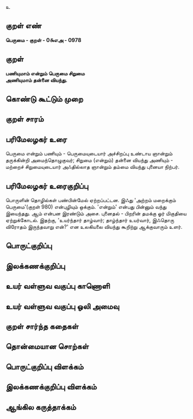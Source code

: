 உ

## குறள் எண் 

**பெருமை - குறள் - 0௯எஅ - 0978**

## குறள் 

**பணியுமாம் என்றும் பெருமை சிறுமை  
அணியுமாம் தன்னை வியந்து.** 

## கொண்டு கூட்டும் முறை


## குறள் சாரம் 


## பரிமேலழகர் உரை

பெருமை என்றும் பணியும் - பெருமையுடையார் அச்சிறப்பு உண்டாய ஞான்றும் தருக்கின்றி அமைந்தொழுகுவர்; சிறுமை (என்றும்) தன்னை வியந்து அணியும் - மற்றைச் சிறுமையுடையார் அஃதில்லாத ஞான்றும் தம்மை வியந்து புனையா நிற்பர்.

## பரிமேலழகர் உரைகுறிப்பு   

பொருளின் தொழில்கள் பண்பின்மேல் ஏற்றப்பட்டன. இஃது 'அற்றம் மறைக்கும் பெருமை'(குறள் 980) என்புழியும் ஒக்கும். 'என்றும்' என்பது பின்னும் வந்து இயைந்தது. ஆம் என்பன இரண்டும் அசை. புனைதல் - பிறரின் தமக்கு ஓர் மிகுதியை ஏற்றுக்கோடல். இதற்கு, 'உயர்ந்தார் தாழ்வார்; தாழ்ந்தார் உயர்வார், இஃதொரு விரோதம் இருந்தவாறு என்?' என உலகியலை வியந்து கூறிற்று ஆக்குவாரும் உளர்.

## பொருட்குறிப்பு 


## இலக்கணக்குறிப்பு  


## உயர் வள்ளுவ வகுப்பு காணொளி


## உயர் வள்ளுவ வகுப்பு ஒலி அமைவு 

 
## குறள் சார்ந்த கதைகள் 


## தொன்மையான சொற்கள்


## பொருட்குறிப்பு விளக்கம்


## இலக்கணக்குறிப்பு விளக்கம்


## ஆங்கில கருத்தாக்கம் 


